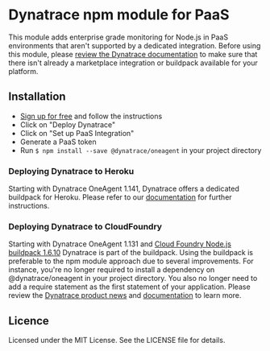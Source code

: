 # Dynatrace npm module for PaaS

This module adds enterprise grade monitoring for Node.js in PaaS environments that aren't supported by a dedicated integration. Before using this module, please [review the Dynatrace documentation](https://www.dynatrace.com/support/help/cloud-platforms/) to make sure that there isn't already a marketplace integration or buildpack available for your platform.

## Installation
* [Sign up for free](https://www.dynatrace.com/trial/) and follow the instructions
* Click on "Deploy Dynatrace"
* Click on "Set up PaaS Integration"
* Generate a PaaS token
* Run `$ npm install --save @dynatrace/oneagent` in your project directory

### Deploying Dynatrace to Heroku
Starting with Dynatrace OneAgent 1.141, Dynatrace offers a dedicated buildpack for Heroku. Please refer to our [documentation](https://www.dynatrace.com/support/help/cloud-platforms/heroku/how-do-i-monitor-heroku-applications/) for further instructions. 

### Deploying Dynatrace to CloudFoundry
Starting with Dynatrace OneAgent 1.131 and [Cloud Foundry Node.js buildpack 1.6.10](https://github.com/cloudfoundry/nodejs-buildpack/releases/tag/v1.6.10) Dynatrace is part of the buildpack.
Using the buildpack is preferable to the npm module approach due to several improvements. For instance, you're no longer required to install a dependency on @dynatrace/oneagent in your project directory. You also no longer need to add a require statement as the first statement of your application. Please review the [Dynatrace product news](https://www.dynatrace.com/blog/support-for-node-js-apps-on-cloud-foundry-paas/) and [documentation](https://www.dynatrace.com/support/help/infrastructure/paas/how-do-i-monitor-cloud-foundry-applications/) to learn more.

## Licence
Licensed under the MIT License. See the LICENSE file for details.

